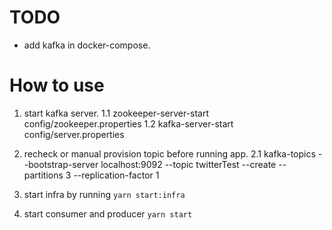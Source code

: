 # TODO
- add kafka in docker-compose.


# How to use
1. start kafka server.
1.1 zookeeper-server-start config/zookeeper.properties
1.2 kafka-server-start config/server.properties

2. recheck or manual provision topic before running app.
2.1 kafka-topics --bootstrap-server localhost:9092 --topic twitterTest --create --partitions 3 --replication-factor 1

3. start infra by running `yarn start:infra`

4. start consumer and producer `yarn start`